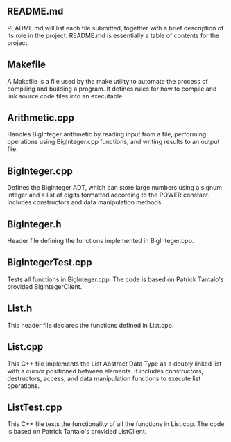 ## README.md  
README.md will list each file submitted, together with a brief description of its role in the project. README.md is essentially a table of contents for the project.  

## Makefile  
A Makefile is a file used by the make utility to automate the process of compiling and building a program. It defines rules for how to compile and link source code files into an executable.   

## Arithmetic.cpp   
Handles BigInteger arithmetic by reading input from a file, performing operations using BigInteger.cpp functions, and writing results to an output file.   

## BigInteger.cpp   
Defines the BigInteger ADT, which can store large numbers using a signum integer and a list of digits formatted according to the POWER constant. Includes constructors and data manipulation methods.   

## BigInteger.h  
Header file defining the functions implemented in BigInteger.cpp.  

## BigIntegerTest.cpp  
Tests all functions in BigInteger.cpp. The code is based on Patrick Tantalo's provided BigIntegerClient.  

## List.h   
This header file declares the functions defined in List.cpp.  

## List.cpp  
This C++ file implements the List Abstract Data Type as a doubly linked list with a cursor positioned between elements. It includes constructors, destructors, access, and data manipulation functions to execute list operations.    

## ListTest.cpp    
This C++ file tests the functionality of all the functions in List.cpp. The code is based on Patrick Tantalo's provided ListClient.    

